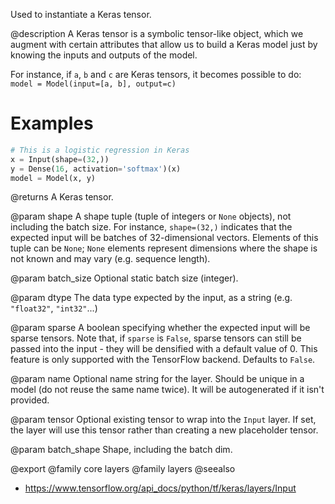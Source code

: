 Used to instantiate a Keras tensor.

@description
A Keras tensor is a symbolic tensor-like object, which we augment with
certain attributes that allow us to build a Keras model just by knowing the
inputs and outputs of the model.

For instance, if `a`, `b` and `c` are Keras tensors,
it becomes possible to do:
`model = Model(input=[a, b], output=c)`

# Examples
```python
# This is a logistic regression in Keras
x = Input(shape=(32,))
y = Dense(16, activation='softmax')(x)
model = Model(x, y)
```

@returns
A Keras tensor.

@param shape
A shape tuple (tuple of integers or `None` objects),
not including the batch size.
For instance, `shape=(32,)` indicates that the expected input
will be batches of 32-dimensional vectors. Elements of this tuple
can be `None`; `None` elements represent dimensions where the shape
is not known and may vary (e.g. sequence length).

@param batch_size
Optional static batch size (integer).

@param dtype
The data type expected by the input, as a string
(e.g. `"float32"`, `"int32"`...)

@param sparse
A boolean specifying whether the expected input will be sparse
tensors. Note that, if `sparse` is `False`, sparse tensors can still
be passed into the input - they will be densified with a default
value of 0. This feature is only supported with the TensorFlow
backend. Defaults to `False`.

@param name
Optional name string for the layer.
Should be unique in a model (do not reuse the same name twice).
It will be autogenerated if it isn't provided.

@param tensor
Optional existing tensor to wrap into the `Input` layer.
If set, the layer will use this tensor rather
than creating a new placeholder tensor.

@param batch_shape
Shape, including the batch dim.

@export
@family core layers
@family layers
@seealso
+ <https://www.tensorflow.org/api_docs/python/tf/keras/layers/Input>
